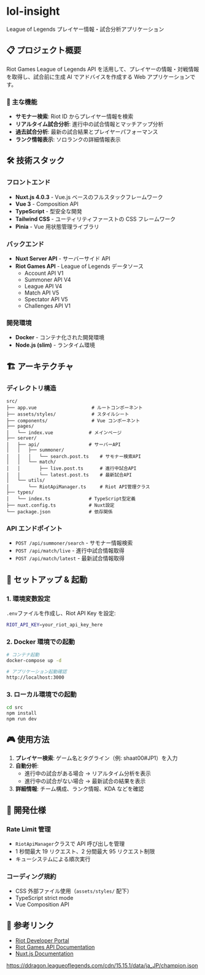 # lol-insight

League of Legends プレイヤー情報・試合分析アプリケーション

## 📋 プロジェクト概要

Riot Games League of Legends API を活用して、プレイヤーの情報・対戦情報を取得し、試合前に生成 AI でアドバイスを作成する Web アプリケーションです。

### 🎯 主な機能

- **サモナー検索**: Riot ID からプレイヤー情報を検索
- **リアルタイム試合分析**: 進行中の試合情報とマッチアップ分析
- **過去試合分析**: 最新の試合結果とプレイヤーパフォーマンス
- **ランク情報表示**: ソロランクの詳細情報表示

## 🛠 技術スタック

### フロントエンド

- **Nuxt.js 4.0.3** - Vue.js ベースのフルスタックフレームワーク
- **Vue 3** - Composition API
- **TypeScript** - 型安全な開発
- **Tailwind CSS** - ユーティリティファーストの CSS フレームワーク
- **Pinia** - Vue 用状態管理ライブラリ

### バックエンド

- **Nuxt Server API** - サーバーサイド API
- **Riot Games API** - League of Legends データソース
  - Account API V1
  - Summoner API V4
  - League API V4
  - Match API V5
  - Spectator API V5
  - Challenges API V1

### 開発環境

- **Docker** - コンテナ化された開発環境
- **Node.js (slim)** - ランタイム環境

## 🏗 アーキテクチャ

### ディレクトリ構造

```
src/
├── app.vue                    # ルートコンポーネント
├── assets/styles/             # スタイルシート
├── components/                # Vue コンポーネント
├── pages/
│   └── index.vue             # メインページ
├── server/
│   ├── api/                  # サーバーAPI
│   │   ├── summoner/
│   │   │   └── search.post.ts    # サモナー検索API
│   │   └── match/
│   │       ├── live.post.ts      # 進行中試合API
│   │       └── latest.post.ts    # 最新試合API
│   └── utils/
│       └── RiotApiManager.ts     # Riot API管理クラス
├── types/
│   └── index.ts              # TypeScript型定義
├── nuxt.config.ts            # Nuxt設定
└── package.json              # 依存関係
```

### API エンドポイント

- `POST /api/summoner/search` - サモナー情報検索
- `POST /api/match/live` - 進行中試合情報取得
- `POST /api/match/latest` - 最新試合情報取得

## 🚀 セットアップ & 起動

### 1. 環境変数設定

`.env`ファイルを作成し、Riot API Key を設定:

```bash
RIOT_API_KEY=your_riot_api_key_here
```

### 2. Docker 環境での起動

```bash
# コンテナ起動
docker-compose up -d

# アプリケーション起動確認
http://localhost:3000
```

### 3. ローカル環境での起動

```bash
cd src
npm install
npm run dev
```

## 🎮 使用方法

1. **プレイヤー検索**: ゲーム名とタグライン（例: shaat00#JP1）を入力
2. **自動分析**:
   - 進行中の試合がある場合 → リアルタイム分析を表示
   - 進行中の試合がない場合 → 最新試合の結果を表示
3. **詳細情報**: チーム構成、ランク情報、KDA などを確認

## 🔧 開発仕様

### Rate Limit 管理

- `RiotApiManager`クラスで API 呼び出しを管理
- 1 秒間最大 19 リクエスト、2 分間最大 95 リクエスト制限
- キューシステムによる順次実行

### コーディング規約

- CSS 外部ファイル使用（`assets/styles/` 配下）
- TypeScript strict mode
- Vue Composition API

## 🔗 参考リンク

- [Riot Developer Portal](https://developer.riotgames.com/)
- [Riot Games API Documentation](https://developer.riotgames.com/docs/lol)
- [Nuxt.js Documentation](https://nuxt.com/docs)

https://ddragon.leagueoflegends.com/cdn/15.15.1/data/ja_JP/champion.json
